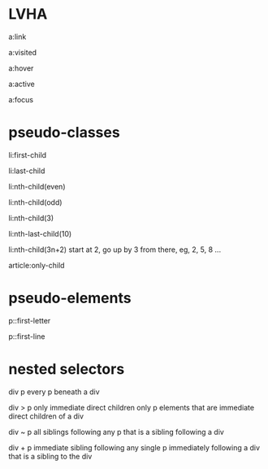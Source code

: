 # LVHA

a:link

a:visited

a:hover

a:active

a:focus

# pseudo-classes

li:first-child 

li:last-child

li:nth-child(even)

li:nth-child(odd)

li:nth-child(3)

li:nth-last-child(10)

li:nth-child(3n+2)
start at 2, go up by 3 from there, eg, 2, 5, 8 ...

article:only-child

# pseudo-elements

p::first-letter

p::first-line

# nested selectors

div p
every p beneath a div

div > p
only immediate direct children
only p elements that are immediate direct children of a div

div ~ p
all siblings following
any p that is a sibling following a div

div + p
immediate sibling following
any single p immediately following a div that is a sibling to the div





